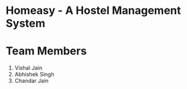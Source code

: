 # Homeasy - A Hostel Management System

# Team Members
1. Vishal Jain
2. Abhishek Singh
3. Chandar Jain
